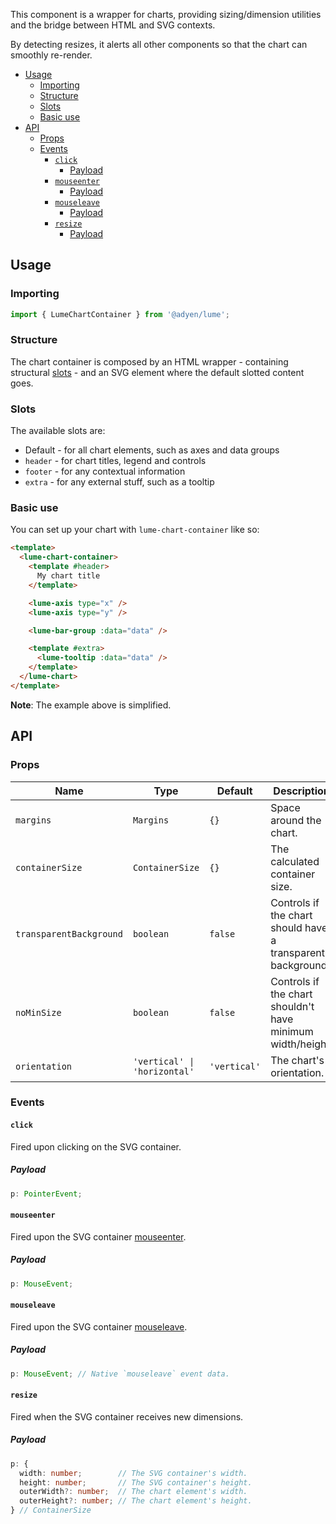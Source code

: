 This component is a wrapper for charts, providing sizing/dimension utilities and the bridge between HTML and SVG contexts.

By detecting resizes, it alerts all other components so that the chart can smoothly re-render.

- [Usage](#usage)
  - [Importing](#importing)
  - [Structure](#structure)
  - [Slots](#slots)
  - [Basic use](#basic-use)
- [API](#api)
  - [Props](#props)
  - [Events](#events)
    - [`click`](#click)
      - [Payload](#payload)
    - [`mouseenter`](#mouseenter)
      - [Payload](#payload-1)
    - [`mouseleave`](#mouseleave)
      - [Payload](#payload-2)
    - [`resize`](#resize)
      - [Payload](#payload-3)

## Usage

### Importing

```ts
import { LumeChartContainer } from '@adyen/lume';
```

### Structure

The chart container is composed by an HTML wrapper - containing structural [slots](#slots) - and an SVG element where the default slotted content goes.

### Slots

The available slots are:

- Default - for all chart elements, such as axes and data groups
- `header` - for chart titles, legend and controls
- `footer` - for any contextual information
- `extra` - for any external stuff, such as a tooltip

### Basic use

You can set up your chart with `lume-chart-container` like so:

```html
<template>
  <lume-chart-container>
    <template #header>
      My chart title
    </template>

    <lume-axis type="x" />
    <lume-axis type="y" />

    <lume-bar-group :data="data" />

    <template #extra>
      <lume-tooltip :data="data" />
    </template>
  </lume-chart>
</template>
```

**Note**: The example above is simplified.

## API

### Props

| Name                    | Type                         | Default      | Description                                                 |
| ----------------------- | ---------------------------- | ------------ | ----------------------------------------------------------- |
| `margins`               | `Margins`                    | `{}`         | Space around the chart.                                     |
| `containerSize`         | `ContainerSize`              | `{}`         | The calculated container size.                              |
| `transparentBackground` | `boolean`                    | `false`      | Controls if the chart should have a transparent background. |
| `noMinSize`             | `boolean`                    | `false`      | Controls if the chart shouldn't have minimum width/height.  |
| `orientation`           | `'vertical' \| 'horizontal'` | `'vertical'` | The chart's orientation.                                    |

### Events

#### `click`

Fired upon clicking on the SVG container.

##### Payload

```ts
p: PointerEvent;
```

#### `mouseenter`

Fired upon the SVG container [mouseenter](https://developer.mozilla.org/en-US/docs/Web/API/Element/mouseenter_event).

##### Payload

```ts
p: MouseEvent;
```

#### `mouseleave`

Fired upon the SVG container [mouseleave](https://developer.mozilla.org/en-US/docs/Web/API/Element/mouseleave_event).

##### Payload

```ts
p: MouseEvent; // Native `mouseleave` event data.
```

#### `resize`

Fired when the SVG container receives new dimensions.

##### Payload

```ts
p: {
  width: number;        // The SVG container's width.
  height: number;       // The SVG container's height.
  outerWidth?: number;  // The chart element's width.
  outerHeight?: number; // The chart element's height.
} // ContainerSize
```

